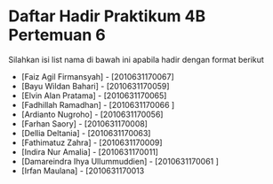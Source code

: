 # Daftar Hadir Praktikum 4B Pertemuan 6
Silahkan isi list nama di bawah ini apabila hadir dengan format berikut

- [Faiz Agil Firmansyah] - [2010631170067]
- [Bayu Wildan Bahari] - [2010631170059]
- [Elvin Alan Pratama] - [2010631170065]
- [Fadhillah Ramadhan] - [2010631170066 ]
- [Ardianto Nugroho] - [2010631170056]
- [Farhan Saory] - [2010631170008]
- [Dellia Deltania] - [2010631170063]
- [Fathimatuz Zahra] - [2010631170009]
- [Indira Nur Amalia] - [2010631170011]
- [Damareindra Ihya Ullummuddien] - [2010631170061 ]
- [Irfan Maulana] - [2010631170013
